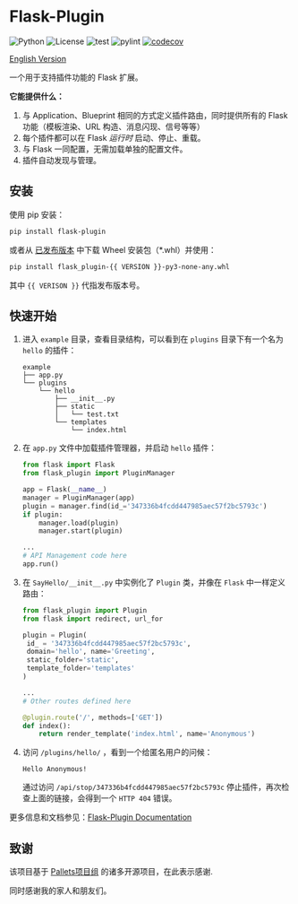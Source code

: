# Flask-Plugin

![Python](https://img.shields.io/badge/Python-3.7%2B-blue) ![License](https://img.shields.io/github/license/guiqiqi/flask-plugin) ![test](https://github.com/guiqiqi/flask-plugin/actions/workflows/unittest.yml/badge.svg) ![pylint](https://github.com/guiqiqi/flask-plugin/actions/workflows/pylint.yml/badge.svg) [![codecov](https://codecov.io/gh/guiqiqi/flask-plugin/branch/main/graph/badge.svg?token=DE329H13JM)](https://codecov.io/gh/guiqiqi/flask-plugin)


[English Version](https://github.com/guiqiqi/flask-plugin/blob/main/readme.md)

一个用于支持插件功能的 Flask 扩展。

**它能提供什么：**

1. 与 Application、Blueprint 相同的方式定义插件路由，同时提供所有的 Flask 功能（模板渲染、URL 构造、消息闪现、信号等等）
1. 每个插件都可以在 Flask *运行时* 启动、停止、重载。
4. 与 Flask 一同配置，无需加载单独的配置文件。
5. 插件自动发现与管理。

## 安装

使用 pip 安装：

```bash
pip install flask-plugin
```

或者从 [已发布版本](https://github.com/guiqiqi/flask-plugin/releases/) 中下载 Wheel 安装包（*.whl）并使用：

```bash
pip install flask_plugin-{{ VERSION }}-py3-none-any.whl
```

其中 `{{ VERISON }}` 代指发布版本号。

## 快速开始

1. 进入 `example` 目录，查看目录结构，可以看到在 `plugins` 目录下有一个名为 `hello` 的插件：

   ```
   example
   ├── app.py
   └── plugins
       └── hello
           ├── __init__.py
           ├── static
           │   └── test.txt
           └── templates
               └── index.html
   ```
   
2. 在 `app.py` 文件中加载插件管理器，并启动 `hello` 插件：

   ```python
   from flask import Flask
   from flask_plugin import PluginManager
   
   app = Flask(__name__)
   manager = PluginManager(app)
   plugin = manager.find(id_='347336b4fcdd447985aec57f2bc5793c')
   if plugin:
       manager.load(plugin)
       manager.start(plugin)
   
   ...
   # API Management code here
   app.run()
   ```

2. 在 `SayHello/__init__.py` 中实例化了 `Plugin` 类，并像在 `Flask` 中一样定义路由：

   ```python
   from flask_plugin import Plugin
   from flask import redirect, url_for
   
   plugin = Plugin(
    id_ = '347336b4fcdd447985aec57f2bc5793c', 
    domain='hello', name='Greeting',
    static_folder='static',
    template_folder='templates'
   )
   
   ...
   # Other routes defined here
   
   @plugin.route('/', methods=['GET'])
   def index():
       return render_template('index.html', name='Anonymous')
   ```
   
4. 访问 `/plugins/hello/` ，看到一个给匿名用户的问候：

   ```
   Hello Anonymous!
   ```

   通过访问  `/api/stop/347336b4fcdd447985aec57f2bc5793c` 停止插件，再次检查上面的链接，会得到一个 `HTTP 404` 错误。

更多信息和文档参见：[Flask-Plugin Documentation](https://flask-plugin.init.blog)

## 致谢

该项目基于 [Pallets项目组](https://palletsprojects.com/) 的诸多开源项目，在此表示感谢.

同时感谢我的家人和朋友们。
